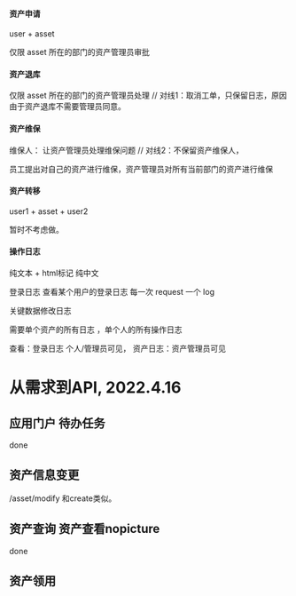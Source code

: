 #### 资产申请

user + asset

仅限 asset 所在的部门的资产管理员审批

#### 资产退库

仅限 asset 所在的部门的资产管理员处理 // 对线1：取消工单，只保留日志，原因由于资产退库不需要管理员同意。

#### 资产维保

维保人：    让资产管理员处理维保问题 // 对线2：不保留资产维保人，

员工提出对自己的资产进行维保，资产管理员对所有当前部门的资产进行维保

#### 资产转移

user1 + asset + user2

暂时不考虑做。

#### 操作日志

纯文本 + html标记 纯中文

登录日志 查看某个用户的登录日志 每一次 request 一个 log

关键数据修改日志

需要单个资产的所有日志 ，单个人的所有操作日志

查看：登录日志 个人/管理员可见，  资产日志：资产管理员可见

# 从需求到API, 2022.4.16

## 应用门户 待办任务

done

## 资产信息变更

/asset/modify 和create类似。

## 资产查询 资产查看nopicture

done

## 资产领用
